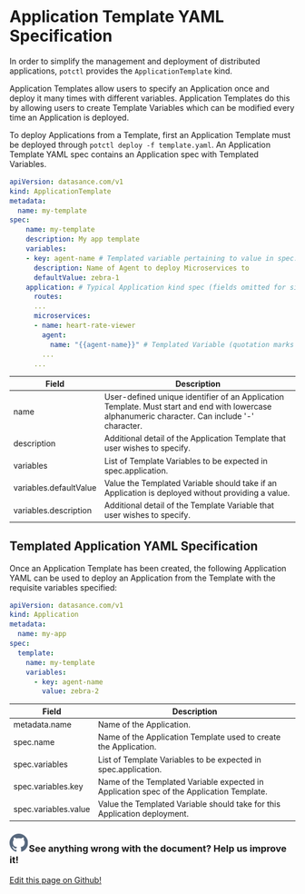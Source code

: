 # Application Template YAML Specification

In order to simplify the management and deployment of distributed applications, `potctl` provides the `ApplicationTemplate` kind.

Application Templates allow users to specify an Application once and deploy it many times with different variables. Application Templates do this by allowing users to create Template Variables which can be modified every time an Application is deployed.

To deploy Applications from a Template, first an Application Template must be deployed through `potctl deploy -f template.yaml`. An Application Template YAML spec contains an Application spec with Templated Variables.

```yaml
apiVersion: datasance.com/v1
kind: ApplicationTemplate
metadata:
  name: my-template
spec:
    name: my-template
    description: My app template
    variables:
    - key: agent-name # Templated variable pertaining to value in spec.application.microservices[0].agent.name below
      description: Name of Agent to deploy Microservices to
      defaultValue: zebra-1
    application: # Typical Application kind spec (fields omitted for simplicity)
      routes:
      ...
      microservices:
      - name: heart-rate-viewer
        agent:
          name: "{{agent-name}}" # Templated Variable (quotation marks are required)
        ...
      ...
```

| Field                  | Description                                                                                                                                     |
| ---------------------- | ----------------------------------------------------------------------------------------------------------------------------------------------- |
| name                   | User-defined unique identifier of an Application Template. Must start and end with lowercase alphanumeric character. Can include '-' character. |
| description            | Additional detail of the Application Template that user wishes to specify.                                                                      |
| variables              | List of Template Variables to be expected in spec.application.                                                                                  |
| variables.defaultValue | Value the Templated Variable should take if an Application is deployed without providing a value.                                               |
| variables.description  | Additional detail of the Template Variable that user wishes to specify.                                                                         |

## Templated Application YAML Specification

Once an Application Template has been created, the following Application YAML can be used to deploy an Application from the Template with the requisite variables specified:

```yaml
apiVersion: datasance.com/v1
kind: Application
metadata:
  name: my-app
spec:
  template:
    name: my-template
    variables:
      - key: agent-name
        value: zebra-2
```

| Field                | Description                                                                              |
| -------------------- | ---------------------------------------------------------------------------------------- |
| metadata.name        | Name of the Application.                                                                 |
| spec.name            | Name of the Application Template used to create the Application.                         |
| spec.variables       | List of Template Variables to be expected in spec.application.                           |
| spec.variables.key   | Name of the Templated Variable expected in Application spec of the Application Template. |
| spec.variables.value | Value the Templated Variable should take for this Application deployment.                |

<aside class="notifications contribute">
  <h3><img src="/images/icos/ico-github.svg" alt="">See anything wrong with the document? Help us improve it!</h3>
  <a href="https://github.com/eclipse-iofog/iofog.org/edit/develop/content/docs/2/reference-potctl/reference-application.md"
    target="_blank">
    <p>Edit this page on Github!</p>
  </a>
</aside>

